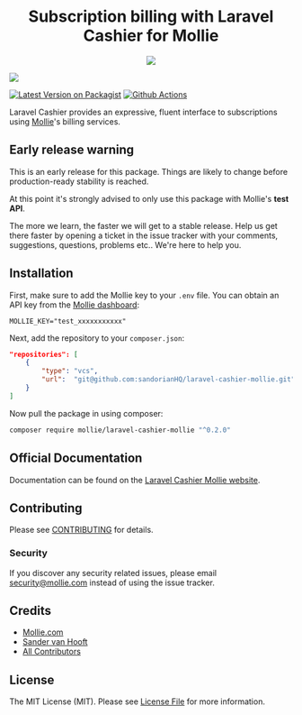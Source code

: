 <h1 align="center">Subscription billing with Laravel Cashier for Mollie</h1>
<p align="center">
  <img src="https://sandorianhq.github.io/laravel-cashier-mollie/assets/img/laravelcashiermollie.a7bde0e4.jpg"/>
</p>


<img src="https://info.mollie.com/hubfs/github/laravel-cashier/editorLaravel.jpg" />

[![Latest Version on Packagist](https://img.shields.io/packagist/v/sandorianHQ/laravel-cashier-mollie.svg?style=flat-square)](https://packagist.org/packages/sandorianHQ/laravel-cashier-mollie)
[![Github Actions](https://github.com/sandorianHQ/laravel-cashier-mollie/workflows/tests/badge.svg)](https://github.com/sandorianHQ/laravel-cashier-mollie/actions)

Laravel Cashier provides an expressive, fluent interface to subscriptions using [Mollie](https://www.mollie.com)'s billing services.

## Early release warning

This is an early release for this package. Things are likely to change before production-ready stability is reached.

At this point it's strongly advised to only use this package with Mollie's **test API**.

The more we learn, the faster we will get to a stable release. Help us get there faster by opening a ticket in the issue
tracker with your comments, suggestions, questions, problems etc.. We're here to help you.

## Installation

First, make sure to add the Mollie key to your `.env` file. You can obtain an API key from the [Mollie dashboard](https://www.mollie.com/dashboard/developers/api-keys):

```dotenv
MOLLIE_KEY="test_xxxxxxxxxxx"
```

Next, add the repository to your `composer.json`:

```json
"repositories": [
    {
        "type": "vcs",
        "url":  "git@github.com:sandorianHQ/laravel-cashier-mollie.git"
    }
]
```

Now pull the package in using composer:

```bash
composer require mollie/laravel-cashier-mollie "^0.2.0"
```

## Official Documentation
Documentation can be found on the [Laravel Cashier Mollie website](https://sandorianhq.github.io/laravel-cashier-mollie/).

## Contributing

Please see [CONTRIBUTING](CONTRIBUTING.md) for details.

### Security

If you discover any security related issues, please email security@mollie.com instead of using the issue tracker.

## Credits

- [Mollie.com](https://www.mollie.com)
- [Sander van Hooft](https://github.com/sandervanhooft)
- [All Contributors](../../contributors)

## License

The MIT License (MIT). Please see [License File](LICENSE.md) for more information.
